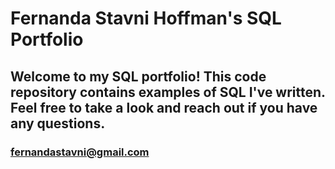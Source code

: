 # Fernanda Stavni Hoffman's SQL Portfolio

## Welcome to my SQL portfolio! This code repository contains examples of SQL I've written. Feel free to take a look and reach out if you have any questions.

### fernandastavni@gmail.com
